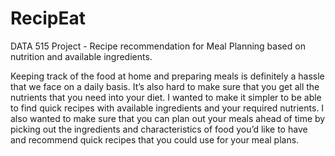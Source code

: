 # RecipEat
DATA 515 Project - Recipe recommendation for Meal Planning based on nutrition and available ingredients.

Keeping track of the food at home and preparing meals is definitely a hassle that we face on a daily basis. It’s also hard to make sure that you get all the nutrients that you need into your diet. I wanted to make it simpler to be able to find quick recipes with available ingredients and your required nutrients. I also wanted to make sure that you can plan out your meals ahead of time by picking out the ingredients and characteristics of food you’d like to have and recommend quick recipes that you could use for your meal plans.
